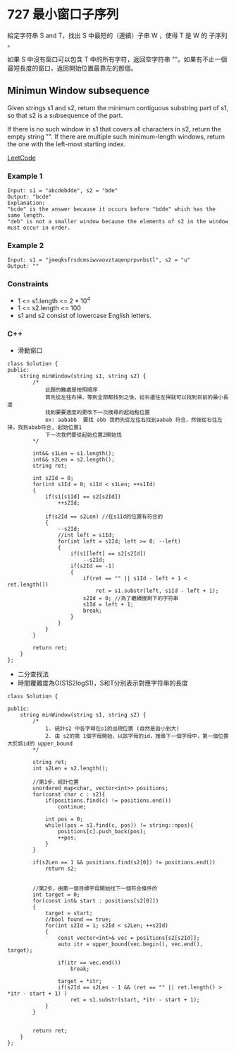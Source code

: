 # 727 最小窗口子序列

給定字符串 S and T，找出 S 中最短的（連續）子串 W ，使得 T 是 W 的 子序列 。

如果 S 中沒有窗口可以包含 T 中的所有字符，返回空字符串 ""。如果有不止一個最短長度的窗口，返回開始位置最靠左的那個。

## Minimun Window subsequence

Given strings s1 and s2, return the minimum contiguous substring part of s1, so that s2 is a subsequence of the part.

If there is no such window in s1 that covers all characters in s2, return the empty string "". If there are multiple such minimum-length windows, return the one with the left-most starting index.

[LeetCode](https://leetcode-cn.com/minimum-window-subsequence/)

### Example 1

```
Input: s1 = "abcdebdde", s2 = "bde"
Output: "bcde"
Explanation: 
"bcde" is the answer because it occurs before "bdde" which has the same length.
"deb" is not a smaller window because the elements of s2 in the window must occur in order.
```

### Example 2

```
Input: s1 = "jmeqksfrsdcmsiwvaovztaqenprpvnbstl", s2 = "u"
Output: ""
```

### Constraints

* 1 <= s1.length <= 2 * 10<sup>4</sup>
* 1 <= s2.length <= 100
* s1 and s2 consist of lowercase English letters.

### C++ 

* 滑動窗口
```
class Solution {
public:
    string minWindow(string s1, string s2) {
        /*
            此題的難處是按照順序
            首先從左往右掃，等到全部都找到之後，從右邊往左掃就可以找到目前的最小長度
            找到要要適度的更改下一次搜尋的起始點位置
            ex: aababb  要找 abb 我們先從左往右找到aabab 符合，然後從右往左掃，找到abab符合, 起始位置1
            下一次我們要從起始位置2開始找
        */

        int&& s1Len = s1.length();
        int&& s2Len = s2.length();
        string ret;

        int s2Id = 0;
        for(int s1Id = 0; s1Id < s1Len; ++s1Id)
        {
            if(s1[s1Id] == s2[s2Id])
                ++s2Id;

            if(s2Id == s2Len) //在s1Id的位置有符合的
            {   
                --s2Id;
                //int left = s1Id;
                for(int left = s1Id; left >= 0; --left)
                {
                    if(s1[left] == s2[s2Id])
                        --s2Id;
                    if(s2Id == -1)
                    {
                        if(ret == "" || s1Id - left + 1 < ret.length())
                            ret = s1.substr(left, s1Id - left + 1);
                        s2Id = 0; //為了繼續搜剩下的字符串
                        s1Id = left + 1;
                        break;
                    }
                }
            }
        }

        return ret;
    }
};
```

* 二分查找法
* 時間覆雜度為O(S1S2logS1)，S和T分別表示對應字符串的長度

```
class Solution {

public:
    string minWindow(string s1, string s2) {
        /*
            1. 統計s2 中各字母在s1的出現位置 (自然是由小到大)
            2. 由 s2的第 1個字母開始，以該字母的id，搜尋下一個字母中，第一個位置大於該id的 upper_bound
        */
        
        string ret;
        int s2Len = s2.length();

        //第1步，統計位置
        unordered_map<char, vector<int>> positions;
        for(const char c : s2){
            if(positions.find(c) != positions.end())
                continue;
                
            int pos = 0;            
            while((pos = s1.find(c, pos)) != string::npos){
                positions[c].push_back(pos);
                ++pos;
            }
        }

        if(s2Len == 1 && positions.find(s2[0]) != positions.end())
            return s2;


        //第2步，由第一個目標字母開始找下一個符合條件的
        int target = 0;
        for(const int& start : positions[s2[0]])
        {
            target = start;
            //bool found == true;
            for(int s2Id = 1; s2Id < s2Len; ++s2Id)
            {
                const vector<int>& vec = positions[s2[s2Id]];
                auto itr = upper_bound(vec.begin(), vec.end(), target);

                if(itr == vec.end())
                    break;
                
                target = *itr;
                if(s2Id == s2Len - 1 && (ret == "" || ret.length() > *itr - start + 1) )
                    ret = s1.substr(start, *itr - start + 1);                
            }
        }
       

        return ret;
    }
};
```
